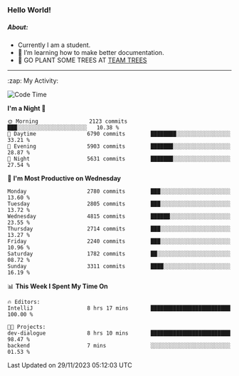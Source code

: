 ### Hello World!

##### About:
- Currently I am a student.
- 🌱 I’m learning how to make better documentation.
- 🌱 GO PLANT SOME TREES AT [TEAM TREES](https://teamtrees.org/)

---
  <summary>:zap: My Activity:</summary>
  
<!--START_SECTION:waka-->
![Code Time](http://img.shields.io/badge/Code%20Time-1%2C267%20hrs%2046%20mins-blue)

**I'm a Night 🦉** 

```text
🌞 Morning                2123 commits        ███░░░░░░░░░░░░░░░░░░░░░░   10.38 % 
🌆 Daytime                6790 commits        ████████░░░░░░░░░░░░░░░░░   33.21 % 
🌃 Evening                5903 commits        ███████░░░░░░░░░░░░░░░░░░   28.87 % 
🌙 Night                  5631 commits        ███████░░░░░░░░░░░░░░░░░░   27.54 % 
```
📅 **I'm Most Productive on Wednesday** 

```text
Monday                   2780 commits        ███░░░░░░░░░░░░░░░░░░░░░░   13.60 % 
Tuesday                  2805 commits        ███░░░░░░░░░░░░░░░░░░░░░░   13.72 % 
Wednesday                4815 commits        ██████░░░░░░░░░░░░░░░░░░░   23.55 % 
Thursday                 2714 commits        ███░░░░░░░░░░░░░░░░░░░░░░   13.27 % 
Friday                   2240 commits        ███░░░░░░░░░░░░░░░░░░░░░░   10.96 % 
Saturday                 1782 commits        ██░░░░░░░░░░░░░░░░░░░░░░░   08.72 % 
Sunday                   3311 commits        ████░░░░░░░░░░░░░░░░░░░░░   16.19 % 
```


📊 **This Week I Spent My Time On** 

```text
🔥 Editors: 
IntelliJ                 8 hrs 17 mins       █████████████████████████   100.00 % 

🐱‍💻 Projects: 
dev-dialogue             8 hrs 10 mins       █████████████████████████   98.47 % 
backend                  7 mins              ░░░░░░░░░░░░░░░░░░░░░░░░░   01.53 % 
```


 Last Updated on 29/11/2023 05:12:03 UTC
<!--END_SECTION:waka-->
